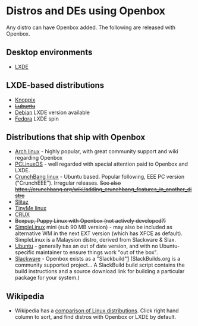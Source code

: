 # Distros and DEs using Openbox

Any distro can have Openbox added. The following are released with
Openbox.

## Desktop environments

- [LXDE](UsingOpenboxInLXDE.md)

## LXDE-based distributions

- [Knoppix](http://www.knoppix.org/)
- ~~[Lubuntu](http://lubuntu.me/)~~
- [Debian](https://www.debian.org/) LXDE version available
- [Fedora](https://fedoraproject.org/spins/lxde/) LXDE spin

## Distributions that ship with Openbox

- [Arch linux](https://www.archlinux.org/) - highly popular, with
  great community support and wiki regarding Openbox
- [PCLinuxOS](https://www.pclinuxos.com/) - well regarded with special
  attention paid to Openbox and LXDE.
- [CrunchBang linux](https://crunchbang.org/) - Ubuntu based.
  Popular following, EEE PC version ("CrunchEEE"). Irregular releases.
~~See also https://crunchbang.org/wiki/adding_crunchbang_features_in_another_distro~~
- [Slitaz](https://slitaz.org/)
- [TinyMe linux](https://tinymelinux.com/)
- [CRUX](https://crux.nu/)
- ~~Boxpup, Puppy Linux with Openbox (not actively developed?)~~
- [SimpleLinux](https://www.simplelinuxdistro.co.cc/) mini (sub 90 MB version) -
  may also be included as alternative WM in the next EXT version
  (which has XFCE as default). SimpleLinux is a Malaysion distro,
  derived from Slackware & Slax.
- [Ubuntu](https://www.ubuntu.com/) - generally has an out of date
  version, and with no Ubuntu-specific maintainer to ensure things
  work "out of the box".
- [Slackware](https://www.slackware.com/) - Openbox exists as a
  "Slackbuild"[1](https://slackbuilds.org/repository/13.0/desktop/openbox/)
  (SlackBuilds.org is a community supported project... A SlackBuild build script
  contains the build instructions and a source download link
  for building a particular package for your system.)

## Wikipedia

- Wikipedia has a [comparison of Linux distributions](https://en.wikipedia.org/wiki/Comparison_of_linux_distributions#Technical).
  Click right hand column to sort, and find distros with Openbox or LXDE by default.
